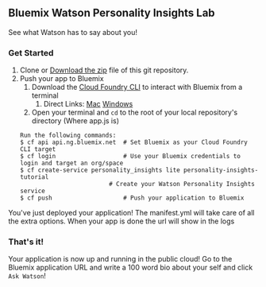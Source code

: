 ## Bluemix Watson Personality Insights Lab
See what Watson has to say about you!

### Get Started

1. Clone or [Download the zip](https://github.com/svennam92/Bluemix-Lab/archive/master.zip) file of this git repository.
1. Push your app to Bluemix
	1. Download the [Cloud Foundry CLI](https://github.com/cloudfoundry/cli#downloads) to interact with Bluemix from a terminal
		1. Direct Links: 
	[Mac](https://cli.run.pivotal.io/stable?release=macosx64&source=github) [Windows](https://cli.run.pivotal.io/stable?release=windows64&source=github)
	1. Open your terminal and `cd` to the root of your local repository's directory (Where app.js is)
	```
	Run the following commands:
	$ cf api api.ng.bluemix.net  # Set Bluemix as your Cloud Foundry CLI target
	$ cf login                   # Use your Bluemix credentials to login and target an org/space
	$ cf create-service personality_insights lite personality-insights-tutorial
		                     # Create your Watson Personality Insights service
	$ cf push                    # Push your application to Bluemix
	```	

You've just deployed your application! The manifest.yml will take care of all the extra options. When your app is done the url will show in the logs

### That's it!
Your application is now up and running in the public cloud! Go to the Bluemix application URL and write a 100 word bio about your self and click `Ask Watson`!
